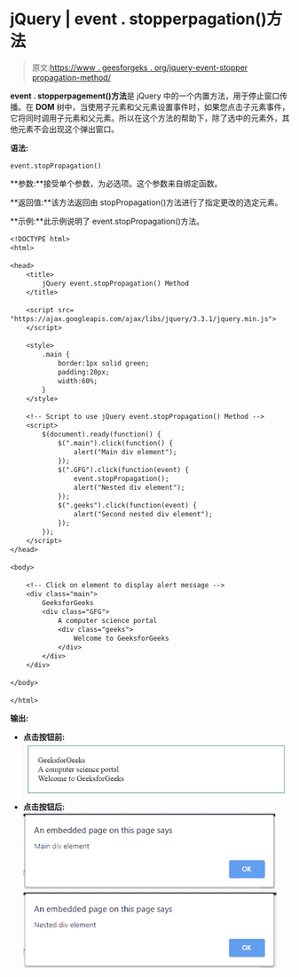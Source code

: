 # jQuery | event . stopperpagation()方法

> 原文:[https://www . geesforgeks . org/jquery-event-stopper propagation-method/](https://www.geeksforgeeks.org/jquery-event-stoppropagation-method/)

**event . stopperpagement()方法**是 jQuery 中的一个内置方法，用于停止窗口传播。在 **DOM** 树中，当使用子元素和父元素设置事件时，如果您点击子元素事件，它将同时调用子元素和父元素。所以在这个方法的帮助下，除了选中的元素外，其他元素不会出现这个弹出窗口。

**语法:**

```
event.stopPropagation()
```

**参数:**接受单个参数，为必选项。这个参数来自绑定函数。

**返回值:**该方法返回由 stopPropagation()方法进行了指定更改的选定元素。

**示例:**此示例说明了 event.stopPropagation()方法。

```
<!DOCTYPE html>
<html>

<head>
    <title>
        jQuery event.stopPropagation() Method
    </title>

    <script src=
"https://ajax.googleapis.com/ajax/libs/jquery/3.3.1/jquery.min.js">
    </script>

    <style>
        .main {
            border:1px solid green;
            padding:20px;
            width:60%;
        }
    </style>

    <!-- Script to use jQuery event.stopPropagation() Method -->
    <script>
        $(document).ready(function() {
            $(".main").click(function() {
                alert("Main div element");
            });
            $(".GFG").click(function(event) {
                event.stopPropagation();
                alert("Nested div element");
            });
            $(".geeks").click(function(event) {
                alert("Second nested div element");
            });
        });
    </script>
</head>

<body>

    <!-- Click on element to display alert message -->
    <div class="main">
        GeeksforGeeks
        <div class="GFG">
            A computer science portal
            <div class="geeks">
                Welcome to GeeksforGeeks
            </div>
        </div>
    </div>

</body>

</html>
```

**输出:**

*   **点击按钮前:**
    ![](img/13a7c9bb7b0c12508b624cc37f3addec.png)
*   **点击按钮后:**
    ![](img/bfd1d239fd5fffc36833f5e522de71e7.png)
    ![](img/40e9bfee2cb2b0e9c6c93074fbf3181a.png)